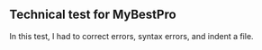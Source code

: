 ## Technical test for MyBestPro
In this test, I had to correct errors, syntax errors, and indent a file.
